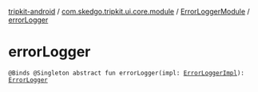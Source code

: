 [tripkit-android](../../index.md) / [com.skedgo.tripkit.ui.core.module](../index.md) / [ErrorLoggerModule](index.md) / [errorLogger](./error-logger.md)

# errorLogger

`@Binds @Singleton abstract fun errorLogger(impl: `[`ErrorLoggerImpl`](../../com.skedgo.tripkit.ui.core/-error-logger-impl/index.md)`): `[`ErrorLogger`](../../skedgo.tripkit.logging/-error-logger/index.md)